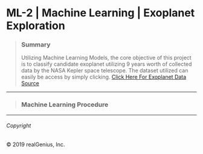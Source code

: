 # ML-2 | Machine Learning | Exoplanet Exploration 

> ### Summary 
> Utilizing Machine Learning Models, the core objective of this project is to classify candidate exoplanet utilizing 9 years worth of collected data by the NASA Kepler space telescope. The dataset utilized can easily be access by simply clicking. [Click Here For Exoplanet Data Source](https://www.kaggle.com/nasa/kepler-exoplanet-search-results)

---
> ### Machine Learning Procedure 

---
###### Copyright

© 2019 realGenius, Inc.

